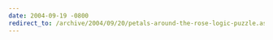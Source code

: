```yaml
---
date: 2004-09-19 -0800
redirect_to: /archive/2004/09/20/petals-around-the-rose-logic-puzzle.aspx/
---
```

